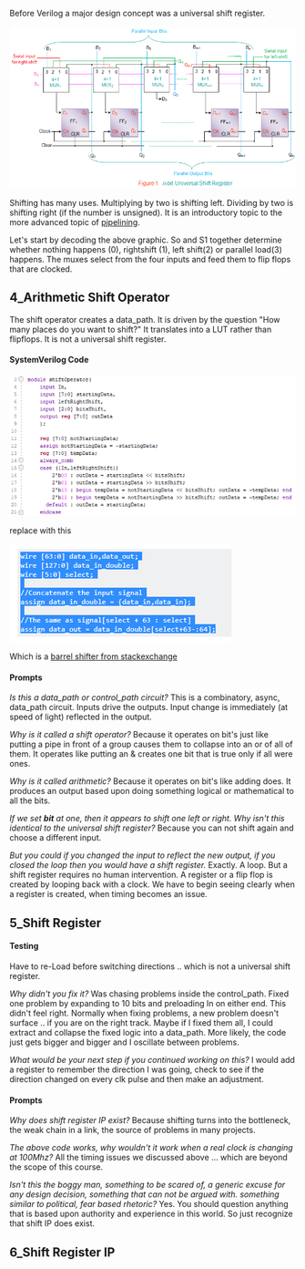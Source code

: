 Before Verilog a major design concept was a universal shift register.

![n bit universal shift register](assets/1462441094.PNG)



Shifting has many uses. Multiplying by two is shifting left. Dividing by two is shifting right (if the number is unsigned).  It is an introductory topic to the more advanced topic of  [pipelining](https://www.xilinx.com/support/documentation/sw_manuals/xilinx2015_2/sdsoc_doc/topics/calling-coding-guidelines/concept_pipelining_loop_unrolling.html). 

Let's start by decoding the above graphic. So and S1 together determine whether nothing happens (0), rightshift (1), left shift(2) or parallel load(3) happens.  The muxes select from the four inputs and feed them to flip flops that are clocked. 

## 4_Arithmetic Shift Operator

The shift operator creates a data_path.  It is driven by the question "How many places do you want to shift?" It translates into a LUT rather than flipflops. It is not a universal shift register. 

#### SystemVerilog Code

![1552259292208](assets/1552259292208.png)

replace with this

![1552268427711](assets/1552268427711.png)

Which is a [barrel shifter from stackexchange](https://stackoverflow.com/questions/7543592/verilog-barrel-shifter)

#### Prompts

*Is this a data_path or control_path circuit?* This is a combinatory, async, data_path circuit. Inputs drive the outputs. Input change is immediately (at speed of light) reflected in the output. 

*Why is it called a shift operator?* Because it operates on bit's just like putting a pipe in front of a group causes them to collapse into an or of all of them. It operates like putting an & creates one bit that is true only if all were ones. 

*Why is it called arithmetic?* Because it operates on bit's like adding does. It produces an output based upon doing something logical or mathematical to all the bits. 

*If we set **bit** at one, then it appears to shift one left or right. Why isn't this identical to the universal shift register?*  Because you can not shift again and choose a different input. 

*But you could if you changed the input to reflect the new output, if you closed the loop then you would have a shift register.* Exactly. A loop. But a shift register requires no human intervention. A register or a flip flop is created by looping back with a clock. We have to begin seeing clearly when a register is created, when timing becomes an issue. 

## 5_Shift Register

#### Testing

Have to re-Load before switching directions .. which is not a universal shift register. 

*Why didn't you fix it?* Was chasing problems inside the control_path.  Fixed one problem by expanding to 10 bits and preloading In on either end.  This didn't feel right. Normally when fixing problems, a new problem doesn't surface  .. if  you are on the right track.  Maybe if I fixed them all, I could extract and collapse the fixed logic into a data_path. More likely, the code just gets bigger and bigger and I oscillate between problems. 

*What would be your next step if you continued working on this?* I would add a register to remember the direction I was going,  check to see if the direction changed on every clk pulse and then make an adjustment. 

#### Prompts

*Why does shift register IP exist?* Because shifting turns into the bottleneck, the weak chain in a link, the source of problems in many projects. 

*The above code works, why wouldn't it work when a real clock is changing at 100Mhz?* All the timing issues we discussed above ... which are beyond the scope of this course. 

*Isn't this the boggy man, something to be scared of, a generic excuse for any design decision, something that can not be argued with. something similar to political, fear based rhetoric?* Yes. You should question anything that is based upon authority and experience in this world. So just recognize that shift IP does exist.

## 6_Shift Register IP





